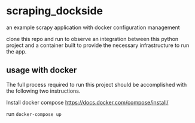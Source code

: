 # scraping_dockside
an example scrapy application with docker configuration management

clone this repo and run to observe an integration between this python project and a container built to provide the necessary infrastructure to run the app.

## usage with docker
The full process required to run this project should be accomplished with the following two instructions.

Install docker compose https://docs.docker.com/compose/install/

run `docker-compose up`

